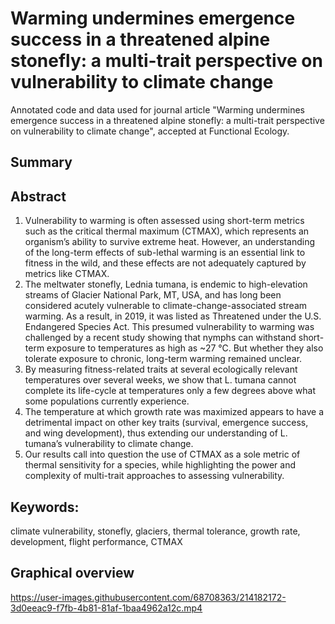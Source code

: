 # Warming undermines emergence success in a threatened alpine stonefly: a multi-trait perspective on vulnerability to climate change

Annotated code and data used for journal article "Warming undermines emergence success in a threatened alpine stonefly: a multi-trait perspective on vulnerability to climate change", accepted at Functional Ecology.

## Summary

## Abstract

1.	Vulnerability to warming is often assessed using short-term metrics such as the critical thermal maximum (CTMAX), which represents an organism’s ability to survive extreme heat. However, an understanding of the long-term effects of sub-lethal warming is an essential link to fitness in the wild, and these effects are not adequately captured by metrics like CTMAX. 
2.	The meltwater stonefly, Lednia tumana, is endemic to high-elevation streams of Glacier National Park, MT, USA, and has long been considered acutely vulnerable to climate-change-associated stream warming. As a result, in 2019, it was listed as Threatened under the U.S. Endangered Species Act. This presumed vulnerability to warming was challenged by a recent study showing that nymphs can withstand short-term exposure to temperatures as high as ~27 °C. But whether they also tolerate exposure to chronic, long-term warming remained unclear.
3.	By measuring fitness-related traits at several ecologically relevant temperatures over several weeks, we show that L. tumana cannot complete its life-cycle at temperatures only a few degrees above what some populations currently experience. 
4.	The temperature at which growth rate was maximized appears to have a detrimental impact on other key traits (survival, emergence success, and wing development), thus extending our understanding of L. tumana’s vulnerability to climate change. 
5.	Our results call into question the use of CTMAX as a sole metric of thermal sensitivity for a species, while highlighting the power and complexity of multi-trait approaches to assessing vulnerability.

## Keywords:

climate vulnerability, stonefly, glaciers, thermal tolerance, growth rate, development, flight performance, CTMAX 

## Graphical overview



https://user-images.githubusercontent.com/68708363/214182172-3d0eeac9-f7fb-4b81-81af-1baa4962a12c.mp4



